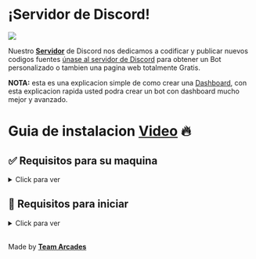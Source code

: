 # ¡Servidor de Discord!
<a href="https://teamarcades.xyz/discord">
    <img src="https://discord.com/api/guilds/935157109761388554/widget.png?style=banner2">
</a>

Nuestro [**Servidor**](https://teamarcades.xyz/discord) de Discord nos dedicamos a codificar y publicar nuevos codigos fuentes [únase al servidor de Discord](https://teamarcades.xyz/discord) para obtener un Bot personalizado o tambien una pagina web totalmente Gratis.

**NOTA:** esta es una explicacion simple de como crear una [Dashboard](https://teamarcades.xyz/), con esta explicacion rapida usted podra crear un bot con dashboard mucho mejor y avanzado.
 

# Guia de instalacion [Video]([https://www.youtube.com/watch?v=EAfG8GnkNhY&t=434s](https://www.youtube.com/watch?v=DKw1zRMt4lU&t=412s)) 🔥

## ✅ Requisitos para su maquina

<details>
  <summary>Click para ver</summary>

  * [nodejs](https://nodejs.org) versión 16.17.1 o superior, recomiendo la última versión STABLE
  * [python](https://python.org) versión 3.8 o superior, para instalar la base de datos `enmap` (better-sqlite3)

  </details>

## 🤖 Requisitos para iniciar

<details>
  <summary>Click para ver</summary>
 
   1. Ejecute en su consola: `git clone https://github.com/k4itrun/Example_discordbot_dashboard`<br />
   * Descargelo desde precionando aqui [example_discordbot_dashboard](https://github.com/k4itrun/example_discordbot_dashboard/archive/refs/heads/master.zip)<br />
     * Entre a `cd Example_discordbot_dashboard`<br />
     * Entre a `cd Example_discordbot_dashboard/config.json` y agrege sus datos en el **TOKEN**<br />
     * Entre a `cd Example_discordbot_dashboard/dashboard/dash.json` y agrege sus datos en **CLIENTID** y **SECRET**<br />
       * Reacuerda que tienes que agregar el **CALLBACK** tando en https://discord.dev como en la dashboard<br />
          ```js
          {
          "callback": "http://localhost/callback"
          }
          ```
       * Algo como eso tenga en cuenta el **HTTP** no agreges **HTTPS** te congundiras<br />
 
  </details>

<br/>

Made by [**Team Arcades**](https://teamarcades.xyz/discord)
